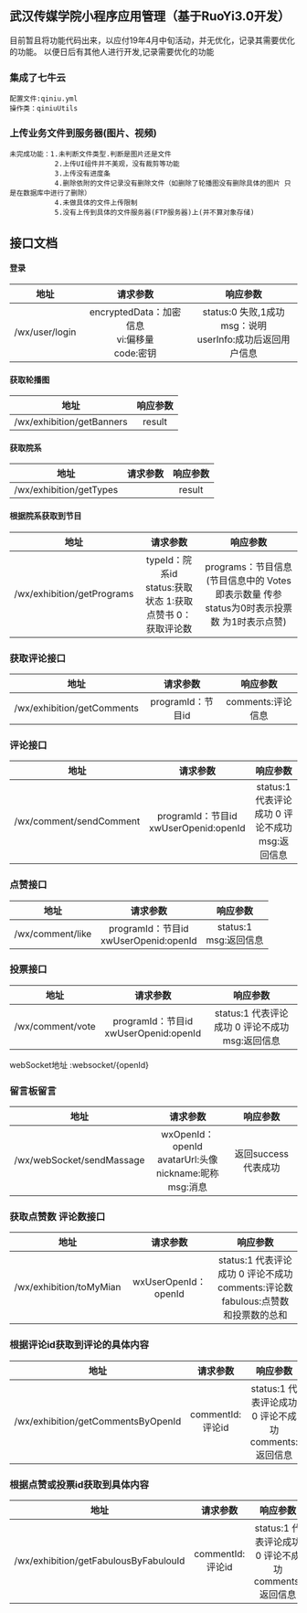 ## 武汉传媒学院小程序应用管理（基于RuoYi3.0开发）
目前暂且将功能代码出来，以应付19年4月中旬活动，并无优化，记录其需要优化的功能。
以便日后有其他人进行开发,记录需要优化的功能




### 集成了七牛云
    配置文件:qiniu.yml
    操作类：qiniuUtils
### 上传业务文件到服务器(图片、视频)
    未完成功能：1.未判断文件类型.判断是图片还是文件
               2.上传UI组件并不美观，没有裁剪等功能
               3.上传没有进度条
               4.删除依附的文件记录没有删除文件（如删除了轮播图没有删除具体的图片 只是在数据库中进行了删除）
               4.未做具体的文件上传限制
               5.没有上传到具体的文件服务器(FTP服务器)上(并不算对象存储)
    
## 接口文档

####  登录

| 地址  | 请求参数 | 响应参数 |
|:------: | :------: | :------: |
| /wx/user/login | encryptedData：加密信息<br>vi:偏移量 <br>code:密钥| status:0 失败,1成功<br>msg：说明<br>userInfo:成功后返回用户信息 |

#### 获取轮播图
| 地址  | 响应参数 |
|:------: | :------: |
| /wx/exhibition/getBanners  | result |


####  获取院系
| 地址  | 请求参数 | 响应参数 |
|:------: | :------: | :------: |
| /wx/exhibition/getTypes | | result |


####  根据院系获取到节目
| 地址  | 请求参数 | 响应参数 |
|:------: | :------: | :------: |
| /wx/exhibition/getPrograms | typeId：院系id<br>status:获取状态 1:获取点赞书 0：获取评论数| programs：节目信息(节目信息中的 Votes即表示数量 传参status为0时表示投票数 为1时表示点赞) |

### 获取评论接口
| 地址  | 请求参数 | 响应参数 |
|:------: | :------: | :------: |
| /wx/exhibition/getComments | programId：节目id  | comments:评论信息 |


### 评论接口
| 地址  | 请求参数 | 响应参数 |
|:------: | :------: | :------: |
| /wx/comment/sendComment | programId：节目id<br>xwUserOpenid:openId  | status:1 代表评论成功 0 评论不成功<br>msg:返回信息 |


### 点赞接口
| 地址  | 请求参数 | 响应参数 |
|:------: | :------: | :------: |
| /wx/comment/like | programId：节目id<br>xwUserOpenid:openId  | status:1  <br> msg:返回信息 |


### 投票接口
| 地址  | 请求参数 | 响应参数 |
|:------: | :------: | :------: |
| /wx/comment/vote | programId：节目id<br>xwUserOpenid:openId  | status:1 代表评论成功 0 评论不成功 <br> msg:返回信息 |


webSocket地址 :websocket/{openId}
### 留言板留言
| 地址  | 请求参数 | 响应参数 |
|:------: | :------: | :------: |
| /wx/webSocket/sendMassage | wxOpenId：openId<br>avatarUrl:头像<br> nickname:昵称 <br> msg:消息 | 返回success代表成功 |


### 获取点赞数 评论数接口
| 地址  | 请求参数 | 响应参数 |
|:------: | :------: | :------: |
| /wx/exhibition/toMyMian | wxUserOpenId：openId | status:1 代表评论成功 0 评论不成功 <br> comments:评论数 fabulous:点赞数和投票数的总和 |


### 根据评论id获取到评论的具体内容
| 地址  | 请求参数 | 响应参数 |
|:------: | :------: | :------: |
| /wx/exhibition/getCommentsByOpenId | commentId:评论id | status:1 代表评论成功 0 评论不成功 <br> comments:返回信息 |


### 根据点赞或投票id获取到具体内容
| 地址  | 请求参数 | 响应参数 |
|:------: | :------: | :------: |
| /wx/exhibition/getFabulousByFabulouId | commentId:评论id | status:1 代表评论成功 0 评论不成功 <br> comments:返回信息 |